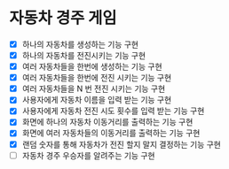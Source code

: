 # 자동차 경주 게임

-[x] 하나의 자동차를 생성하는 기능 구현
-[x] 하나의 자동차를 전진시키는 기능 구현
-[x] 여러 자동차들을 한번에 생성하는 기능 구현
-[x] 여러 자동차들을 한번에 전진 시키는 기능 구현
-[x] 여러 자동차들을 N 번 전진 시키는 기능 구현
-[x] 사용자에게 자동차 이름을 입력 받는 기능 구현
-[x] 사용자에게 자동차 전진 시도 횟수를 입력 받는 기능 구현
-[x] 화면에 하나의 자동차 이동거리를 출력하는 기능 구현
-[x] 화면에 여러 자동차들의 이동거리를 출력하는 기능 구현
-[x] 랜덤 숫자를 통해 자동차가 전진 할지 말지 결정하는 기능 구현 
-[ ] 자동차 경주 우승자를 알려주는 기능 구현
